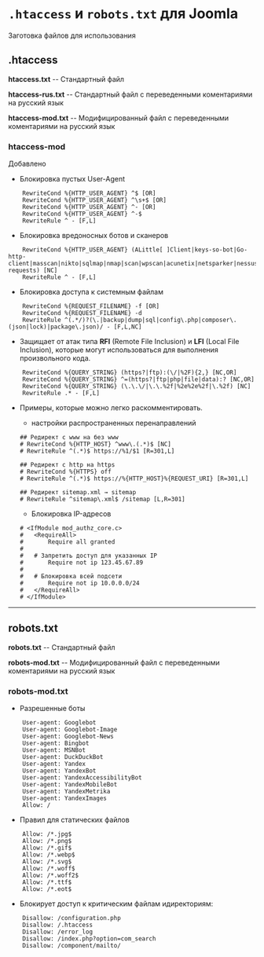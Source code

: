 # `.htaccess` и `robots.txt` для Joomla 

Заготовка файлов для использования

## .htaccess

**htaccess.txt** -- Стандартный файл 

**htaccess-rus.txt** -- Стандартный файл с переведенными коментариями на русский язык

**htaccess-mod.txt** -- Модифицированный файл с переведенными коментариями на русский язык

### htaccess-mod

Добавлено

- Блокировка пустых User-Agent
```text
    RewriteCond %{HTTP_USER_AGENT} ^$ [OR]
    RewriteCond %{HTTP_USER_AGENT} ^\s+$ [OR]
    RewriteCond %{HTTP_USER_AGENT} ^- [OR] 
    RewriteCond %{HTTP_USER_AGENT} ^-$
    RewriteRule ^ - [F,L]
```

- Блокировка вредоносных ботов и сканеров
```text
    RewriteCond %{HTTP_USER_AGENT} (ALittle[ ]Client|keys-so-bot|Go-http-client|masscan|nikto|sqlmap|nmap|scan|wpscan|acunetix|netsparker|nessus|openvas|metasploit|burpsuite|dirbuster|havij|zmeu|sqlninja|hydra|weevely|caidao|adminer|phpmyadmin|winhttp|HTTrack|clshttp|archiver|loader|email|harvest|extract|grab|miner|python-requests) [NC]
    RewriteRule ^ - [F,L]
```

- Блокировка доступа к системным файлам
```text
    RewriteCond %{REQUEST_FILENAME} -f [OR]
    RewriteCond %{REQUEST_FILENAME} -d
    RewriteRule ^(.*/)?(\.|backup|dump|sql|config\.php|composer\.(json|lock)|package\.json)/ - [F,L,NC]
```

- Защищает от атак типа **RFI** (Remote File Inclusion) и **LFI** (Local File Inclusion), которые могут использоваться для выполнения произвольного кода.
```text
    RewriteCond %{QUERY_STRING} (https?|ftp):(\/|%2F){2,} [NC,OR]
    RewriteCond %{QUERY_STRING} ^=(https?|ftp|php|file|data):? [NC,OR]
    RewriteCond %{QUERY_STRING} (\.\.\/|\.\.%2f|%2e%2e%2f|\.%2f) [NC]
    RewriteRule .* - [F,L]
```
- Примеры, которые можно легко раскомментировать.

    - настройки распространенных перенаправлений
    ```text
    ## Редирект с www на без www
    # RewriteCond %{HTTP_HOST} ^www\.(.*)$ [NC]
    # RewriteRule ^(.*)$ https://%1/$1 [R=301,L]

    ## Редирект с http на https
    # RewriteCond %{HTTPS} off
    # RewriteRule ^(.*)$ https://%{HTTP_HOST}%{REQUEST_URI} [R=301,L]

    ## Редирект sitemap.xml → sitemap
    # RewriteRule ^sitemap\.xml$ /sitemap [L,R=301]
    ```

    - Блокировка IP-адресов
    ```text
    # <IfModule mod_authz_core.c>
    #   <RequireAll>
    #       Require all granted
    #
    #   # Запретить доступ для указанных IP 
    #       Require not ip 123.45.67.89
    #
    #   # Блокировка всей подсети
    #       Require not ip 10.0.0.0/24  
    #   </RequireAll>
    # </IfModule>
    ```
---

## robots.txt

**robots.txt** -- Стандартный файл 

**robots-mod.txt** -- Модифицированный файл с переведенными коментариями на русский язык

### robots-mod.txt

- Разрешенные боты
```text
    User-agent: Googlebot
    User-agent: Googlebot-Image
    User-agent: Googlebot-News
    User-agent: Bingbot
    User-agent: MSNBot 
    User-agent: DuckDuckBot
    User-agent: Yandex
    User-agent: YandexBot
    User-agent: YandexAccessibilityBot
    User-agent: YandexMobileBot
    User-agent: YandexMetrika
    User-agent: YandexImages
    Allow: /
```

- Правил для статических файлов
```text
    Allow: /*.jpg$
    Allow: /*.png$
    Allow: /*.gif$
    Allow: /*.webp$
    Allow: /*.svg$
    Allow: /*.woff$
    Allow: /*.woff2$
    Allow: /*.ttf$
    Allow: /*.eot$
```

- Блокирует доступ к критическим файлам идиректориям:
```text
    Disallow: /configuration.php
    Disallow: /.htaccess
    Disallow: /error_log
    Disallow: /index.php?option=com_search
    Disallow: /component/mailto/
```

